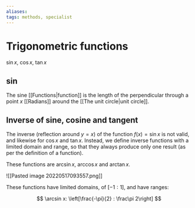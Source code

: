 ```yaml
---
aliases: 
tags: methods, specialist
---
```

# Trigonometric functions
$\sin x$, $\cos x$, $\tan x$

## $\sin$
The sine [[Functions|function]] is the length of the perpendicular through a point $x$ [[Radians]] around the [[The unit circle|unit circle]].

## Inverse of sine, cosine and tangent
The inverse (reflection around $y=x$) of the function $f(x) = \sin x$ is not valid, and likewise for $\cos x$ and $\tan x$. Instead, we define inverse functions with a limited domain and range, so that they always produce only one result (as per the definition of a function).

These functions are $\arcsin x$, $\arccos x$ and $\arctan x$.

![[Pasted image 20220517093557.png]]

These functions have limited domains, of $[-1:1]$, and have ranges:

$$ \arcsin x: \left[\frac{-\pi}{2} : \frac\pi 2\right] $$
